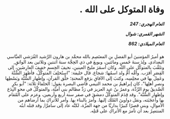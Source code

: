 <h1 dir="rtl">وفاة المتوكل على الله .</h1>

<h5 dir="rtl">العام الهجري:  247

الشهر القمري: شوال

العام الميلادي: 862</h5>

<p dir="rtl">هو أميرُ المؤمنينَ أبو الفضلِ بنِ المعتَصِم بالله محمَّد بن هارون الرَّشيد القُرَشي العبَّاسي البغدادي. ولِدَ سنةَ خَمسٍ ومائتين، وبويعَ في ذي الحِجَّة سنةَ اثنتينِ وثلاثين بعد الواثقِ, وتلقَّبَ بالمتوكِّل على الله. وكان أسمَرَ مليحَ العينينِ، نحيفَ الجِسمِ خفيفَ العارِضَينِ، إلى القِصَرِ أقرَب. وأمُّه أمُّ ولد اسمُها: شجاع. قال خليفة: "استُخلِفَ المتوكِّلُ، فأظهرَ السُّنَّةَ وعَمِلَ بها في مجلِسِه، وكتبَ إلى الآفاقِ برَفعِ المحنةِ؛ خلْق القرآنِ، وإظهارِ السُّنَّة وبَسْطِها ونصرِ أهلِها"، كان إبراهيمُ بن محمد التيمي قاضي البصرة يقول: الخلفاءُ ثلاثة: "أبو بكرٍ الصِّديقُ يومَ الرِّدَّة، وعمرُ بنُ عبد العزيز في رَدِّ مظالمِ بني أميَّة، والمتوكِّلُ في محوِ البِدَع وإظهارِ السُّنَّة". وقد قِدَمَ المتوكِّلُ دمشقَ في صفر سنة أربع وأربعين، وعزم على المُقام بها وأعجَبَته، ونقل دواوينَ المُلك إليها. وأمرَ بالبناء بها. وأمر للأتراكِ بما أرضاهم من الأموالِ، وبنى قصرًا كبيرًا بداريَّا من جهة المزَّة، لكنَّه عاد إلى سامرَّا, وقد قتله ابنُه المنتصِرُ بعد أن تآمرَ مع الأتراكِ على قَتلِه.</p></br>
